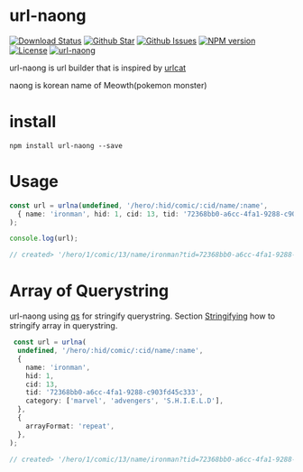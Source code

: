 # url-naong

[![Download Status](https://img.shields.io/npm/dw/url-naong.svg)](https://npmcharts.com/compare/url-naong?minimal=true) [![Github Star](https://img.shields.io/github/stars/imjuni/url-naong.svg?style=popout)](https://github.com/imjuni/url-naong) [![Github Issues](https://img.shields.io/github/issues-raw/imjuni/url-naong.svg)](https://github.com/imjuni/url-naong/issues) [![NPM version](https://img.shields.io/npm/v/url-naong.svg)](https://www.npmjs.com/package/url-naong) [![License](https://img.shields.io/npm/l/url-naong.svg)](https://github.com/imjuni/url-naong/blob/master/LICENSE) [![url-naong](https://circleci.com/gh/imjuni/url-naong.svg?style=shield)](https://app.circleci.com/pipelines/github/imjuni/url-naong?branch=master)


url-naong is url builder that is inspired by [urlcat](https://github.com/balazsbotond/urlcat)

naong is korean name of Meowth(pokemon monster)

# install
```
npm install url-naong --save
```


# Usage
```ts
const url = urlna(undefined, '/hero/:hid/comic/:cid/name/:name', 
  { name: 'ironman', hid: 1, cid: 13, tid: '72368bb0-a6cc-4fa1-9288-c903fd45c333', }
);

console.log(url);

// created> '/hero/1/comic/13/name/ironman?tid=72368bb0-a6cc-4fa1-9288-c903fd45c333'
```

# Array of Querystring
url-naong using [qs](https://github.com/ljharb/qs) for stringify querystring. Section [Stringifying](https://github.com/ljharb/qs#stringifying) how to stringify array in querystring. 

```ts
 const url = urlna(
  undefined, '/hero/:hid/comic/:cid/name/:name',
  {
    name: 'ironman',
    hid: 1,
    cid: 13,
    tid: '72368bb0-a6cc-4fa1-9288-c903fd45c333',
    category: ['marvel', 'advengers', 'S.H.I.E.L.D'],
  },
  {
    arrayFormat: 'repeat',
  },
);

// created> '/hero/1/comic/13/name/ironman?tid=72368bb0-a6cc-4fa1-9288-c903fd45c333&category=marvel&category=advengers&category=S.H.I.E.L.D',
```